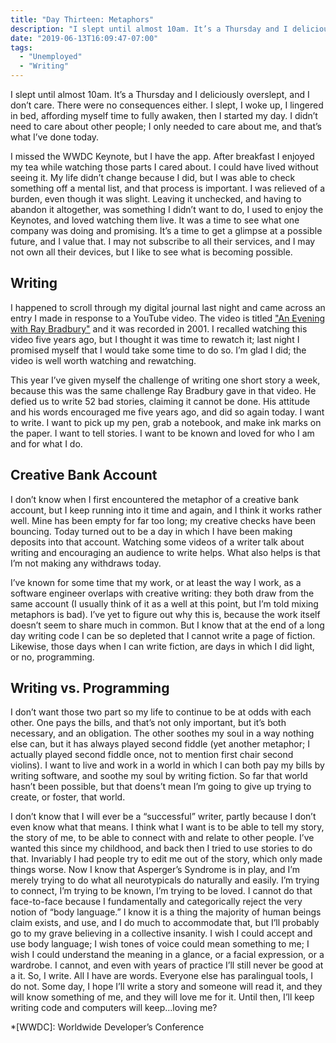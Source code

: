 ```yaml
---
title: "Day Thirteen: Metaphors"
description: "I slept until almost 10am. It’s a Thursday and I deliciously overslept, and I don’t care. There were no consequences either. I slept, I woke up, I lingered in bed, affording myself time to fully awaken, then I started my day. I didn’t need to care about other people; I only needed to care about me, and that’s what I’ve done today."
date: "2019-06-13T16:09:47-07:00"
tags:
  - "Unemployed"
  - "Writing"
---
```



I slept until almost 10am. It’s a Thursday and I deliciously overslept, and I don’t care. There were no consequences either. I slept, I woke up, I lingered in bed, affording myself time to fully awaken, then I started my day. I didn’t need to care about other people; I only needed to care about me, and that’s what I’ve done today.

I missed the WWDC Keynote, but I have the app. After breakfast I enjoyed my tea while watching those parts I cared about. I could have lived without seeing it. My life didn’t change because I did, but I was able to check something off a mental list, and that process is important. I was relieved of a burden, even though it was slight. Leaving it unchecked, and having to abandon it altogether, was something I didn’t want to do, I used to enjoy the Keynotes, and loved watching them live. It was a time to see what one company was doing and promising. It’s a time to get a glimpse at a possible future, and I value that. I may not subscribe to all their services, and I may not own all their devices, but I like to see what is becoming possible.

## Writing
I happened to scroll through my digital journal last night and came across an entry I made in response to a YouTube video. The video is titled ["An Evening with Ray Bradbury"](https://youtu.be/_W-r7ABrMYU) and it was recorded in 2001. I recalled watching this video five years ago, but I thought it was time to rewatch it; last night I promised myself that I would take some time to do so. I’m glad I did; the video is well worth watching and rewatching.

This year I’ve given myself the challenge of writing one short story a week, because this was the same challenge Ray Bradbury gave in that video. He defied us to write 52 bad stories, claiming it cannot be done. His attitude and his words encouraged me five years ago, and did so again today. I want to write. I want to pick up my pen, grab a notebook, and make ink marks on the paper. I want to tell stories. I want to be known and loved for who I am and for what I do.

## Creative Bank Account
I don’t know when I first encountered the metaphor of a creative bank account, but I keep running into it time and again, and I think it works rather well. Mine has been empty for far too long; my creative checks have been bouncing. Today turned out to be a day in which I have been making deposits into that account. Watching some videos of a writer talk about writing and encouraging an audience to write helps. What also helps is that I’m not making any withdraws today.

I’ve known for some time that my work, or at least the way I work, as a software engineer overlaps with creative writing: they both draw from the same account (I usually think of it as a well at this point, but I’m told mixing metaphors is bad). I’ve yet to figure out why this is, because the work itself doesn’t seem to share much in common. But I know that at the end of a long day writing code I can be so depleted that I cannot write a page of fiction. Likewise, those days when I can write fiction, are days in which I did light, or no, programming.

## Writing vs. Programming
I don’t want those two part so my life to continue to be at odds with each other. One pays the bills, and that’s not only important, but it’s both necessary, and an obligation. The other soothes my soul in a way nothing else can, but it has always played second fiddle (yet another metaphor; I actually played second fiddle once, not to mention first chair second violins). I want to live and work in a world in which I can both pay my bills by writing software, and soothe my soul by writing fiction. So far that world hasn’t been possible, but that doens’t mean I’m going to give up trying to create, or foster, that world.

I don’t know that I will ever be a “successful” writer, partly because I don’t even know what that means. I think what I want is to be able to tell my story, the story of me, to be able to connect with and relate to other people. I’ve wanted this since my childhood, and back then I tried to use stories to do that. Invariably I had people try to edit me out of the story, which only made things worse. Now I know that Asperger’s Syndrome is in play, and I’m merely trying to do what all neurotypicals do naturally and easily. I’m trying to connect, I’m trying to be known, I’m trying to be loved. I cannot do that face-to-face because I fundamentally and categorically reject the very notion of “body language.” I know it is a thing the majority of human beings claim exists, and use, and I do much to accommodate that, but I’ll probably go to my grave believing in a collective insanity. I wish I could accept and use body language; I wish tones of voice could mean something to me; I wish I could understand the meaning in a glance, or a facial expression, or a wardrobe. I cannot, and even with years of practice I’ll still never be good at a it. So, I write. All I have are words. Everyone else has paralingual tools, I do not. Some day, I hope I’ll write a story and someone will read it, and they will know something of me, and they will love me for it. Until then, I’ll keep writing code and computers will keep...loving me?

*[WWDC]: Worldwide Developer’s Conference
